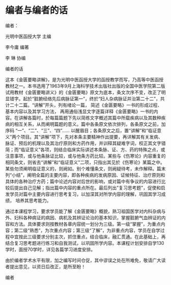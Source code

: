 # 编者与编者的话

编者：

光明中医函授大学 主编

李今庸  编著

李    琳  协编

编者的话

这本《金匮要略讲解》，是为光明中医函授大学的函授教学而写，乃高等中医函授教材之一。本书选用了1963年9月上海科学技术出版社出版的全国中医学院第二版试用教材《金匮要略讲义》的《金匮要略》原文为底本，条文次序不变，改正了明显错字。起於“脏腑经络先后病脉证第一”，终於“妇人杂病脉证并治第二十二”，共计二十二篇。“讲解”开头，列有绪论一篇， 简述《金匮要略》一书的形成过程、基本内容以及其学习方法， 再用通俗浅显文字逐篇详释《金匮要略》一书的内容。在讲解各篇时，於每篇篇题下先以简练文字概述其篇中所载疾病以及其数种疾病的相互关系，从而阐明篇题的意义。篇中各条原文依次排列，各条原文之前，加序码 “一”、“二”、“三”、“四”…… 以醒眉目；各条原文之后，置“讲解”和“临证意义”两个项目。其“讲解”项下，先对本条主要精神作出提要，再详解其有关发病、脉证、预后的机理以及其治疗原则和方药作用，并训释其疑难字词，校正其文字错简；而“临证意义”各项，则结合临床实际讲述本条脉、证、方、药的特殊之点，或注意事项，或与他条脉证比较，或与他条方药比较。某些与《伤寒论》内容重复的相同条文，则省去“讲解”和“临证意义"二项，只指出其见於《伤寒论》某篇之中。某些勿须阐明临证意义的，则阙如。别个难懂条文，则阙疑待考，未作解释。篇末列“小结”，阐明全篇的主要内容，即各种疾病的发病原因、证候特征、治疗原则和具体的各种治疗方药；篇中论述内容对后世的影响，或对篇中有争议的内容进行比较后提出自己见解；指出篇中内容的重点所在。最后列出"复习思考题"，促使和启发学员对篇中主要内容进行思考复习，以加深其对所学内容的理解，巩固其学习成绩， 培养其思考能力。

通过本课程学习，要求学员能了解《金匮要略》概貌，熟习祖国医学对内科杂病与外、妇科各种病证的病因、病机及其辨证论治的基本知识，掌握脏腑气血辨证的内容和方法。具体要求则按教材各章内容统一划分为三级。第一级“掌握”，为重点内容；第二级“熟悉”，为次重点内容；第三级“了解”，为非重点内容，学员在自学过程中宜按此三级要求分别主次，抓住重点，结合临床，融汇贯通。在此基础上，再结合复习思考题进行练习和自我测试，以巩固所学内容。本课程计划安排自学130学时，面授70学时，详见各篇学习进度安排。

由於编者学术水平有限，加之编写时间仓促，其中谬误之处在所难免，敬请广大读者提出意见，以资日后改正，是所至盼！

编者